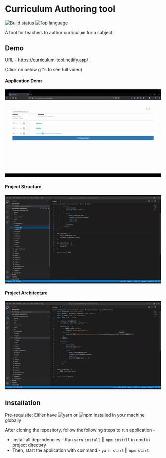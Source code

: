 # Curriculum Authoring tool

[![Build status](https://img.shields.io/github/workflow/status/varora1406/curriculum-authoring-tool/Build?style=for-the-badge)](https://github.com/varora1406/curriculum-authoring-tool/actions?query=workflow%3ABuild)
![Top language](https://img.shields.io/github/languages/top/varora1406/curriculum-authoring-tool?style=for-the-badge)

A tool for teachers to author curriculum for a subject

## Demo

URL - https://curriculum-tool.netlify.app/

(Click on below gif's to see full video)

#### Application Demo

[![Demo](gifs/demo.gif)](https://youtu.be/KWkTKYc3kf8)

#### Project Structure

[![Project Structure](gifs/project-structure.gif)](https://youtu.be/6IEcNp_xYSQ)

#### Project Architecture

[![Project Architecture](gifs/project-architecture.gif)](https://youtu.be/iMrpU56AGLE)

## Installation

Pre-requisite: Either have ![`yarn`](https://classic.yarnpkg.com/en/docs/install/#windows-stable) or ![`npm`](https://docs.npmjs.com/cli/install) installed in your machine globally

After cloning the repository, follow the following steps to run application -

- Install all dependencies - Run `yarn install` || `npm install` in cmd in project directory
- Then, start the application with command - `yarn start` || `npm start`
